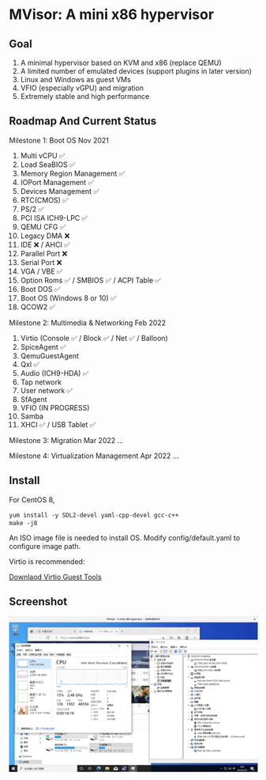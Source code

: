 # MVisor: A mini x86 hypervisor

## Goal

1. A minimal hypervisor based on KVM and x86 (replace QEMU)
2. A limited number of emulated devices (support plugins in later version)
3. Linux and Windows as guest VMs
4. VFIO (especially vGPU) and migration
5. Extremely stable and high performance


## Roadmap And Current Status

Milestone 1: Boot OS
Nov 2021

1. Multi vCPU ✅
2. Load SeaBIOS ✅
3. Memory Region Management ✅
4. IOPort Management ✅
5. Devices Management ✅
6. RTC(CMOS) ✅
7. PS/2 ✅
8. PCI ISA ICH9-LPC ✅
9. QEMU CFG ✅
10. Legacy DMA ❌
11. IDE ❌ / AHCI ✅
12. Parallel Port ❌
13. Serial Port ❌
14. VGA / VBE ✅
15. Option Roms ✅ / SMBIOS ✅ / ACPI Table ✅
16. Boot DOS ✅
17. Boot OS (Windows 8 or 10) ✅
18. QCOW2 ✅

Milestone 2: Multimedia & Networking
Feb 2022

1. Virtio (Console ✅ / Block ✅ / Net ✅ / Balloon)
2. SpiceAgent ✅
3. QemuGuestAgent
4. Qxl ✅
5. Audio (ICH9-HDA) ✅
6. Tap network
7. User network ✅
8. SfAgent
9. VFIO (IN PROGRESS)
10. Samba
11. XHCI ✅ / USB Tablet ✅

Milestone 3: Migration
Mar 2022
...

Milestone 4: Virtualization Management
Apr 2022
...

## Install

For CentOS 8,

```
yum install -y SDL2-devel yaml-cpp-devel gcc-c++
make -j8
```

An ISO image file is needed to install OS. Modify config/default.yaml to configure image path.

Virtio is recommended:

<a href="https://fedorapeople.org/groups/virt/virtio-win/direct-downloads/stable-virtio/virtio-win.iso">Downlaod Virtio Guest Tools</a>

## Screenshot

<img src="./docs/multimedia.jpg" width="640">

